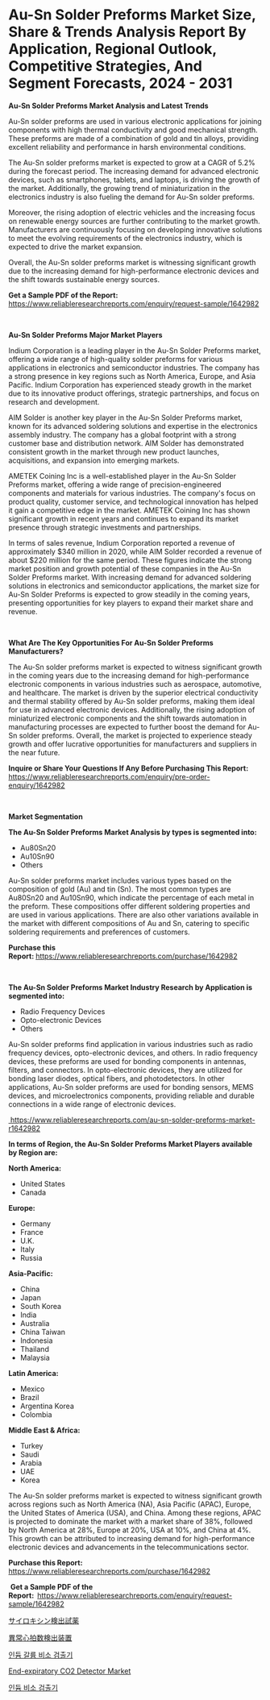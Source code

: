 <p><h1>Au-Sn Solder Preforms Market Size, Share & Trends Analysis Report By Application, Regional Outlook, Competitive Strategies, And Segment Forecasts, 2024 - 2031</h1></p><p><strong>Au-Sn Solder Preforms Market Analysis and Latest Trends</strong></p>
<p><p>Au-Sn solder preforms are used in various electronic applications for joining components with high thermal conductivity and good mechanical strength. These preforms are made of a combination of gold and tin alloys, providing excellent reliability and performance in harsh environmental conditions. </p><p>The Au-Sn solder preforms market is expected to grow at a CAGR of 5.2% during the forecast period. The increasing demand for advanced electronic devices, such as smartphones, tablets, and laptops, is driving the growth of the market. Additionally, the growing trend of miniaturization in the electronics industry is also fueling the demand for Au-Sn solder preforms.</p><p>Moreover, the rising adoption of electric vehicles and the increasing focus on renewable energy sources are further contributing to the market growth. Manufacturers are continuously focusing on developing innovative solutions to meet the evolving requirements of the electronics industry, which is expected to drive the market expansion.</p><p>Overall, the Au-Sn solder preforms market is witnessing significant growth due to the increasing demand for high-performance electronic devices and the shift towards sustainable energy sources.</p></p>
<p><strong>Get a Sample PDF of the Report:&nbsp;</strong> <a href="https://www.reliableresearchreports.com/enquiry/request-sample/1642982">https://www.reliableresearchreports.com/enquiry/request-sample/1642982</a></p>
<p>&nbsp;</p>
<p><strong>Au-Sn Solder Preforms Major Market Players</strong></p>
<p><p>Indium Corporation is a leading player in the Au-Sn Solder Preforms market, offering a wide range of high-quality solder preforms for various applications in electronics and semiconductor industries. The company has a strong presence in key regions such as North America, Europe, and Asia Pacific. Indium Corporation has experienced steady growth in the market due to its innovative product offerings, strategic partnerships, and focus on research and development.</p><p>AIM Solder is another key player in the Au-Sn Solder Preforms market, known for its advanced soldering solutions and expertise in the electronics assembly industry. The company has a global footprint with a strong customer base and distribution network. AIM Solder has demonstrated consistent growth in the market through new product launches, acquisitions, and expansion into emerging markets.</p><p>AMETEK Coining Inc is a well-established player in the Au-Sn Solder Preforms market, offering a wide range of precision-engineered components and materials for various industries. The company's focus on product quality, customer service, and technological innovation has helped it gain a competitive edge in the market. AMETEK Coining Inc has shown significant growth in recent years and continues to expand its market presence through strategic investments and partnerships.</p><p>In terms of sales revenue, Indium Corporation reported a revenue of approximately $340 million in 2020, while AIM Solder recorded a revenue of about $220 million for the same period. These figures indicate the strong market position and growth potential of these companies in the Au-Sn Solder Preforms market. With increasing demand for advanced soldering solutions in electronics and semiconductor applications, the market size for Au-Sn Solder Preforms is expected to grow steadily in the coming years, presenting opportunities for key players to expand their market share and revenue.</p></p>
<p>&nbsp;</p>
<p><strong>What Are The Key Opportunities For Au-Sn Solder Preforms Manufacturers?</strong></p>
<p><p>The Au-Sn solder preforms market is expected to witness significant growth in the coming years due to the increasing demand for high-performance electronic components in various industries such as aerospace, automotive, and healthcare. The market is driven by the superior electrical conductivity and thermal stability offered by Au-Sn solder preforms, making them ideal for use in advanced electronic devices. Additionally, the rising adoption of miniaturized electronic components and the shift towards automation in manufacturing processes are expected to further boost the demand for Au-Sn solder preforms. Overall, the market is projected to experience steady growth and offer lucrative opportunities for manufacturers and suppliers in the near future.</p></p>
<p><strong>Inquire or Share Your Questions If Any Before Purchasing This Report:</strong> <a href="https://www.reliableresearchreports.com/enquiry/pre-order-enquiry/1642982">https://www.reliableresearchreports.com/enquiry/pre-order-enquiry/1642982</a></p>
<p>&nbsp;</p>
<p><strong>Market Segmentation</strong></p>
<p><strong>The Au-Sn Solder Preforms Market Analysis by types is segmented into:</strong></p>
<p><ul><li>Au80Sn20</li><li>Au10Sn90</li><li>Others</li></ul></p>
<p><p>Au-Sn solder preforms market includes various types based on the composition of gold (Au) and tin (Sn). The most common types are Au80Sn20 and Au10Sn90, which indicate the percentage of each metal in the preform. These compositions offer different soldering properties and are used in various applications. There are also other variations available in the market with different compositions of Au and Sn, catering to specific soldering requirements and preferences of customers.</p></p>
<p><strong>Purchase this Report:&nbsp;</strong><a href="https://www.reliableresearchreports.com/purchase/1642982">https://www.reliableresearchreports.com/purchase/1642982</a></p>
<p>&nbsp;</p>
<p><strong>The Au-Sn Solder Preforms Market Industry Research by Application is segmented into:</strong></p>
<p><ul><li>Radio Frequency Devices</li><li>Opto-electronic Devices</li><li>Others</li></ul></p>
<p><p>Au-Sn solder preforms find application in various industries such as radio frequency devices, opto-electronic devices, and others. In radio frequency devices, these preforms are used for bonding components in antennas, filters, and connectors. In opto-electronic devices, they are utilized for bonding laser diodes, optical fibers, and photodetectors. In other applications, Au-Sn solder preforms are used for bonding sensors, MEMS devices, and microelectronics components, providing reliable and durable connections in a wide range of electronic devices.</p></p>
<p><a href="https://www.reliableresearchreports.com/au-sn-solder-preforms-market-r1642982">&nbsp;https://www.reliableresearchreports.com/au-sn-solder-preforms-market-r1642982</a></p>
<p><strong>In terms of Region, the Au-Sn Solder Preforms Market Players available by Region are:</strong></p>
<p>
    <p> <strong> North America: </strong>
        <ul>
            <li>United States</li>
            <li>Canada</li>
        </ul>
        </p> 
    <p> <strong> Europe: </strong>
        <ul>
            <li>Germany</li>
            <li>France</li>
            <li>U.K.</li>
            <li>Italy</li>
            <li>Russia</li>
        </ul>
        </p> 
    <p> <strong> Asia-Pacific: </strong>
        <ul>
            <li>China</li>
            <li>Japan</li>
            <li>South Korea</li>
            <li>India</li>
            <li>Australia</li>
            <li>China Taiwan</li>
            <li>Indonesia</li>
            <li>Thailand</li>
            <li>Malaysia</li>
        </ul>
        </p> 
    <p> <strong> Latin America: </strong>
        <ul>
            <li>Mexico</li>
            <li>Brazil</li>
            <li>Argentina Korea</li>
            <li>Colombia</li>
        </ul>
        </p> 
    <p> <strong> Middle East & Africa: </strong>
        <ul>
            <li>Turkey</li>
            <li>Saudi</li>
            <li>Arabia</li>
            <li>UAE</li>
            <li>Korea</li>
        </ul>
    </p>
    </p>
<p><p>The Au-Sn solder preforms market is expected to witness significant growth across regions such as North America (NA), Asia Pacific (APAC), Europe, the United States of America (USA), and China. Among these regions, APAC is projected to dominate the market with a market share of 38%, followed by North America at 28%, Europe at 20%, USA at 10%, and China at 4%. This growth can be attributed to increasing demand for high-performance electronic devices and advancements in the telecommunications sector.</p></p>
<p><strong>Purchase this Report: </strong><a href="https://www.reliableresearchreports.com/purchase/1642982">https://www.reliableresearchreports.com/purchase/1642982</a></p>
<p>&nbsp;<strong>Get a Sample PDF of the Report:&nbsp;&nbsp;</strong><a href="https://www.reliableresearchreports.com/enquiry/request-sample/1642982">https://www.reliableresearchreports.com/enquiry/request-sample/1642982</a></p>
<p><strong></strong></p>
<p><p><a href="https://github.com/TerrellConn/Market-Research-Report-List-1/blob/main/3431167113984.md">サイロキシン検出試薬</a></p><p><a href="https://github.com/RandallRunte2023/Market-Research-Report-List-1/blob/main/6697598113985.md">異常心拍数検出装置</a></p><p><a href="https://github.com/milikokao84/Market-Research-Report-List-1/blob/main/4275357124339.md">인듐 갈륨 비소 검출기</a></p><p><a href="https://github.com/KeeganBarrows2023/Market-Research-Report-List-1/blob/main/end-expiratory-co2-detector-market.md">End-expiratory CO2 Detector Market</a></p><p><a href="https://github.com/ROBERTS65DAVID/Market-Research-Report-List-1/blob/main/5230460124338.md">인듐 비소 검출기</a></p></p>